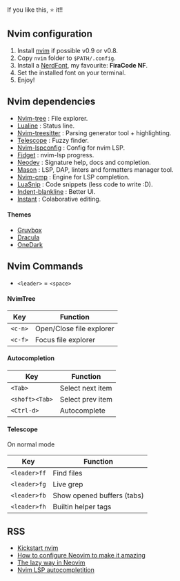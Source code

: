 If you like this, ⭐ it!!

## Nvim configuration

1. Install [nvim](https://neovim.io/) if possible v0.9 or v0.8.
2. Copy `nvim` folder to `$PATH/.config`.
3. Install a [NerdFont](https://www.nerdfonts.com/font-downloads), my favourite: **FiraCode NF**.
4. Set the installed font on your terminal.
5. Enjoy!

## Nvim dependencies

- [Nvim-tree](https://github.com/nvim-tree/nvim-tree.lua) : File explorer.
- [Lualine](https://github.com/nvim-lualine/lualine.nvim) : Status line.
- [Nvim-treesitter](https://github.com/nvim-treesitter/nvim-treesitter) : Parsing generator tool + highlighting.
- [Telescope](https://github.com/nvim-telescope/telescope.nvim) : Fuzzy finder.
- [Nvim-lspconfig](https://github.com/neovim/nvim-lspconfig) : Config for nvim LSP.
- [Fidget](https://github.com/j-hui/fidget.nvim) : nvim-lsp progress.
- [Neodev](https://github.com/folke/neodev.nvim) : Signature help, docs and completion.
- [Mason](https://github.com/williamboman/mason.nvim) : LSP, DAP, linters and formatters manager tool.
- [Nvim-cmp](https://github.com/hrsh7th/nvim-cmp) : Engine for LSP completion.
- [LuaSnip](https://github.com/L3MON4D3/LuaSnip) : Code snippets (less code to write :D).
- [Indent-blankline](https://github.com/lukas-reineke/indent-blankline.nvim) : Better UI.
- [Instant](https://github.com/jbyuki/instant.nvim) : Colaborative editing.

#### Themes

- [Gruvbox](https://github.com/ellisonleao/gruvbox.nvim)
- [Dracula](https://github.com/Mofiqul/dracula.nvim)
- [OneDark](https://github.com/navarasu/onedark.nvim)

## Nvim Commands

- `<leader>` = `<space>`

#### NvimTree
|    Key   |  Function    |
|----------|--------|
| `<c-n>`    | Open/Close file explorer |
| `<c-f>`    | Focus file explorer |

#### Autocompletion
|    Key   |  Function    |
|----------|--------|
| `<Tab>` | Select next item |
| `<shoft><Tab>` | Select prev item |
| `<Ctrl-d>` | Autocomplete |

#### Telescope
On normal mode

|    Key   |  Function    |
|----------|--------|
| `<leader>ff` | Find files |
| `<leader>fg` | Live grep |
| `<leader>fb` | Show opened buffers (tabs) |
| `<leader>fh` | Builtin helper tags |

## RSS

- [Kickstart nvim](https://github.com/nvim-lua/kickstart.nvim)
- [How to configure Neovim to make it amazing](https://www.youtube.com/watch?v=J9yqSdvAKXY)
- [The lazy way in Neovim](https://www.youtube.com/watch?v=2ahI8lYUYgw)
- [Nvim LSP autocompletition](https://smarttech101.com/nvim-lsp-autocompletion-mapping-snippets-fuzzy-search/#snippets_setup_using_ultisnips)
